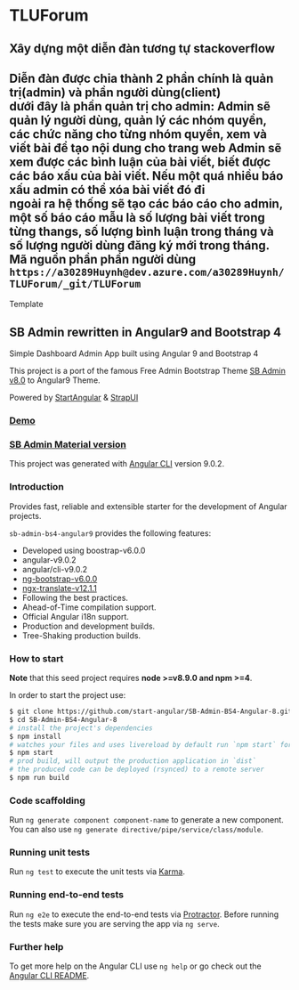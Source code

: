 # TLUForum
## Xây dựng một diễn đàn tương tự stackoverflow  
Diễn đàn được chia thành 2 phần chính là quản trị(admin) và phần người dùng(client)  
dưới đây là phần quản trị cho admin:
Admin sẽ quản lý người dùng, quản lý các nhóm quyền, các chức năng cho từng nhóm quyền, xem và viết bài để tạo nội dung cho trang web
Admin sẽ xem được các bình luận của bài viết, biết được các báo xấu của bài viết. Nếu một quá nhiều báo xấu admin có thể xóa bài viết đó đi  
ngoài ra hệ thống sẽ tạo các báo cáo cho admin, một số báo cáo mẫu là số lượng bài viết trong từng thangs, số lượng bình luận trong tháng và số lượng người dùng đăng ký mới trong tháng.
Mã nguồn phần phần người dùng  `https://a30289Huynh@dev.azure.com/a30289Huynh/TLUForum/_git/TLUForum
`
--- 
Template 
## SB Admin rewritten in Angular9 and Bootstrap 4

Simple Dashboard Admin App built using Angular 9 and Bootstrap 4

This project is a port of the famous Free Admin Bootstrap Theme [SB Admin v8.0](http://startbootstrap.com/template-overviews/sb-admin-2/) to Angular9 Theme.

Powered by [StartAngular](http://startangular.com/) & [StrapUI](http://strapui.com/)

### [Demo](http://rawgit.com/start-angular/SB-Admin-BS4-Angular-6/master/dist/)

### [SB Admin Material version](https://github.com/start-javascript/sb-admin-material)

This project was generated with [Angular CLI](https://github.com/angular/angular-cli) version 9.0.2.

### Introduction

Provides fast, reliable and extensible starter for the development of Angular projects.

`sb-admin-bs4-angular9` provides the following features:

*   Developed using boostrap-v6.0.0
*   angular-v9.0.2
*   angular/cli-v9.0.2
*   [ng-bootstrap-v6.0.0](https://github.com/ng-bootstrap/)
*   [ngx-translate-v12.1.1](https://github.com/ngx-translate)
*   Following the best practices.
*   Ahead-of-Time compilation support.
*   Official Angular i18n support.
*   Production and development builds.
*   Tree-Shaking production builds.

### How to start

**Note** that this seed project requires **node >=v8.9.0 and npm >=4**.

In order to start the project use:

```bash
$ git clone https://github.com/start-angular/SB-Admin-BS4-Angular-8.git
$ cd SB-Admin-BS4-Angular-8
# install the project's dependencies
$ npm install
# watches your files and uses livereload by default run `npm start` for a dev server. Navigate to `http://localhost:4200/`. The app will automatically reload if you change any of the source files.
$ npm start
# prod build, will output the production application in `dist`
# the produced code can be deployed (rsynced) to a remote server
$ npm run build
```

### Code scaffolding

Run `ng generate component component-name` to generate a new component. You can also use `ng generate directive/pipe/service/class/module`.

### Running unit tests

Run `ng test` to execute the unit tests via [Karma](https://karma-runner.github.io).

### Running end-to-end tests

Run `ng e2e` to execute the end-to-end tests via [Protractor](http://www.protractortest.org/).
Before running the tests make sure you are serving the app via `ng serve`.

### Further help

To get more help on the Angular CLI use `ng help` or go check out the [Angular CLI README](https://github.com/angular/angular-cli/blob/master/README.md).
